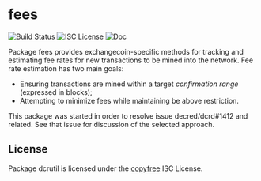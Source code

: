 fees
====


[![Build Status](https://github.com/EXCCoin/exccd/workflows/Build%20and%20Test/badge.svg)](https://github.com/EXCCoin/exccd/actions)
[![ISC License](https://img.shields.io/badge/license-ISC-blue.svg)](http://copyfree.org)
[![Doc](https://img.shields.io/badge/doc-reference-blue.svg)](https://pkg.go.dev/github.com/EXCCoin/exccd/internal/fees)

Package fees provides exchangecoin-specific methods for tracking and estimating fee
rates for new transactions to be mined into the network. Fee rate estimation has
two main goals:

- Ensuring transactions are mined within a target _confirmation range_
  (expressed in blocks);
- Attempting to minimize fees while maintaining be above restriction.

This package was started in order to resolve issue decred/dcrd#1412 and related.
See that issue for discussion of the selected approach.

## License

Package dcrutil is licensed under the [copyfree](http://copyfree.org) ISC
License.
